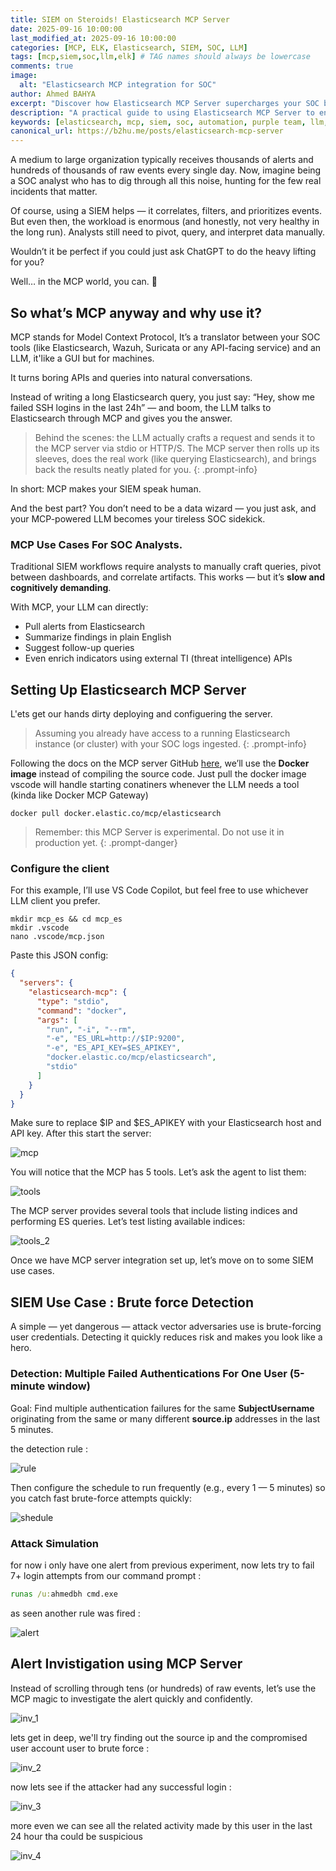 ```yaml
---
title: SIEM on Steroids! Elasticsearch MCP Server
date: 2025-09-16 10:00:00 
last_modified_at: 2025-09-16 10:00:00
categories: [MCP, ELK, Elasticsearch, SIEM, SOC, LLM]
tags: [mcp,siem,soc,llm,elk] # TAG names should always be lowercase
comments: true
image:
  alt: "Elasticsearch MCP integration for SOC"
author: Ahmed BAHYA
excerpt: "Discover how Elasticsearch MCP Server supercharges your SOC by bridging LLM automation with real-time SIEM data for smarter investigations and response."
description: "A practical guide to using Elasticsearch MCP Server to enhance SOC workflows. Learn how to query alerts, automate detection engineering tasks, and leverage LLMs for investigation at scale."
keywords: [elasticsearch, mcp, siem, soc, automation, purple team, llm, wazuh, elk]
canonical_url: https://b2hu.me/posts/elasticsearch-mcp-server
---
```


A medium to large organization typically receives thousands of alerts and hundreds of thousands of raw events every single day. Now, imagine being a SOC analyst who has to dig through all this noise, hunting for the few real incidents that matter.

Of course, using a SIEM helps — it correlates, filters, and prioritizes events. But even then, the workload is enormous (and honestly, not very healthy in the long run). Analysts still need to pivot, query, and interpret data manually.

Wouldn’t it be perfect if you could just ask ChatGPT to do the heavy lifting for you?

Well… in the MCP world, you can. 🚀

## So what’s MCP anyway and why use it? 

MCP stands for Model Context Protocol, It’s a translator between your SOC tools (like Elasticsearch, Wazuh, Suricata or any API-facing service) and an LLM, it'like a GUI but for machines.

It turns boring APIs and queries into natural conversations.

Instead of writing a long Elasticsearch query, you just say: “Hey, show me failed SSH logins in the last 24h” — and boom, the LLM talks to Elasticsearch through MCP and gives you the answer.

>Behind the scenes: the LLM actually crafts a request and sends it to the MCP server via stdio or HTTP/S. The MCP server then rolls up its sleeves, does the real work (like querying Elasticsearch), and brings back the results neatly plated for you.
{: .prompt-info}

In short: MCP makes your SIEM speak human.

And the best part? You don’t need to be a data wizard — you just ask, and your MCP-powered LLM becomes your tireless SOC sidekick.

### MCP Use Cases For SOC Analysts.
Traditional SIEM workflows require analysts to manually craft queries, pivot between dashboards, and correlate artifacts. This works — but it’s **slow and cognitively demanding**.

With MCP, your LLM can directly:
- Pull alerts from Elasticsearch  
- Summarize findings in plain English  
- Suggest follow-up queries  
- Even enrich indicators using external TI (threat intelligence) APIs

## Setting Up Elasticsearch MCP Server 

L'ets get our hands dirty deploying and configuering the server.

>Assuming you already have access to a running Elasticsearch instance (or cluster) with your SOC logs ingested.
{: .prompt-info}

Following the docs on the MCP server GitHub [here](https://github.com/elastic/mcp-server-elasticsearch), we’ll use the **Docker image** instead of compiling the source code. Just pull the docker image vscode will handle starting conatiners whenever the LLM needs a tool (kinda like Docker MCP Gateway)

```shell
docker pull docker.elastic.co/mcp/elasticsearch
```
> Remember: this MCP Server is experimental. Do not use it in production yet.
{: .prompt-danger}

### Configure the client

For this example, I’ll use VS Code Copilot, but feel free to use whichever LLM client you prefer.

```shell 
mkdir mcp_es && cd mcp_es
mkdir .vscode
nano .vscode/mcp.json
```
Paste this JSON config:

```json
{
  "servers": {
    "elasticsearch-mcp": {
      "type": "stdio",
      "command": "docker",
      "args": [
        "run", "-i", "--rm",
        "-e", "ES_URL=http://$IP:9200",
        "-e", "ES_API_KEY=$ES_APIKEY",
        "docker.elastic.co/mcp/elasticsearch",
        "stdio"
      ]
    }
  }
}
```
Make sure to replace $IP and $ES_APIKEY with your Elasticsearch host and API key.
After this start the server:

![mcp](/media/post10/mcp.png)

You will notice that the MCP has 5 tools. Let’s ask the agent to list them:

![tools](/media/post10/tools.png)

The MCP server provides several tools that include listing indices and performing ES queries. Let’s test listing available indices:

![tools_2](/media/post10/tools_2.png)

Once we have MCP server integration set up, let’s move on to some SIEM use cases.

## SIEM Use Case : Brute force Detection

A simple — yet dangerous — attack vector adversaries use is brute-forcing user credentials. Detecting it quickly reduces risk and makes you look like a hero.

### Detection: Multiple Failed Authentications For One User (5-minute window)

Goal: Find multiple authentication failures for the same **SubjectUsername** originating from the same or many different **source.ip** addresses in the last 5 minutes.

the detection rule :

![rule](/media/post10/rule.png)

Then configure the schedule to run frequently (e.g., every 1 — 5 minutes) so you catch fast brute-force attempts quickly:

![shedule](/media/post10/schedule.png)

### Attack Simulation
for now i only have one alert from previous experiment, now lets try to fail 7+ login attempts from our command prompt :
```cmd
runas /u:ahmedbh cmd.exe
```
as seen another rule was fired : 

![alert](/media/post10/alert.png)

## Alert Invistigation using MCP Server 

Instead of scrolling through tens (or hundreds) of raw events, let’s use the MCP magic to investigate the alert quickly and confidently.

![inv_1](/media/post10/inv_1.png)

lets get in deep, we'll try finding out the source ip and the 
compromised user account user to brute force :

![inv_2](/media/post10/inv_2.png)

now lets see if the attacker had any successful login :

![inv_3](/media/post10/inv_3.png)

more even we can see all the related activity made by this user in the last 24 hour tha could be suspicious

![inv_4](/media/post10/inv_4.jpeg)